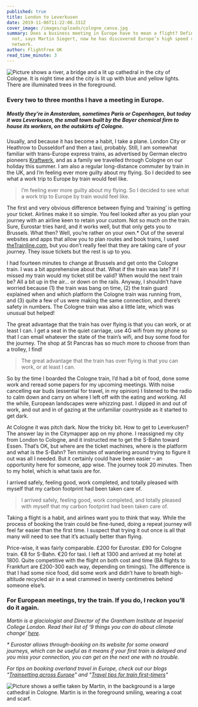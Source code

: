 ```yaml
---
published: true
title: London to Leverkusen
date: 2019-11-06T11:22:08.331Z
cover_image: /images/uploads/cologne_canva.jpg
summary: Does a business meeting in Europe have to mean a flight? Definitely
  not, says Martin Siegert, now he has discovered Europe’s high speed rail
  network.
author: FlightFree UK
read_time_minute: 3
---
```

![Picture shows a river, a bridge and a lit up cathedral in the city of Cologne. It is night time and the city is lit up with blue and yellow lights. There are illuminated trees in the foreground.](/images/uploads/cologne.jpg)

### Every two to three months I have a meeting in Europe.

##### Mostly they’re in Amsterdam, sometimes Paris or Copenhagen, but today it was Leverkusen, the small town built by the Bayer chemical firm to house its workers, on the outskirts of Cologne.

Usually, and because it has become a habit, I take a plane. London City or Heathrow to Dusseldorf and then a taxi, probably. Still, I am somewhat familiar with trans-Europe express trains, as advertised by German electro pioneers [Kraftwerk](https://www.youtube.com/watch?v=gj_scseCmkk), and as a family we travelled through Cologne on our holiday this summer. I am also a regular long-distance commuter by train in the UK, and I’m feeling ever more guilty about my flying. So I decided to see what a work trip to Europe by train would feel like.

> I’m feeling ever more guilty about my flying. So I decided to see what a work trip to Europe by train would feel like.

The first and very obvious difference between flying and ‘training’ is getting your ticket. Airlines make it so simple. You feel looked after as you plan your journey with an airline keen to retain your custom. Not so much on the train. Sure, Eurostar tries hard, and it works well, but that only gets you to Brussels. What then? Well, you’re rather on your own.* Out of the several websites and apps that allow you to plan routes and book trains, I used [theTrainline.com](https://www.thetrainline.com), but you don’t really feel that they are taking care of your journey. They issue tickets but the rest is up to you. 

I had fourteen minutes to change at Brussels and get onto the Cologne train. I was a bit apprehensive about that. What if the train was late? If I missed my train would my ticket still be valid? When would the next train be? All a bit up in the air… or down on the rails. Anyway, I shouldn’t have worried because (1) the train was bang on time, (2) the train guard explained when and which platform the Cologne train was running from, and (3) quite a few of us were making the same connection, and there’s safety in numbers. The Cologne train was also a little late, which was unusual but helped!

The great advantage that the train has over flying is that you can work, or at least I can. I get a seat in the quiet carriage, use 4G wifi from my phone so that I can email whatever the state of the train’s wifi, and buy some food for the journey. The shop at St Pancras has so much more to choose from than a trolley, I find! 

> The great advantage that the train has over flying is that you can work, or at least I can.

So by the time I boarded the Cologne train, I’d had a bit of food, done some work and reread some papers for my upcoming meetings. With noise cancelling ear buds (essential for travel, in my opinion) I listened to the radio to calm down and carry on where I left off with the eating and working. All the while, European landscapes were whizzing past. I dipped in and out of work, and out and in of gazing at the unfamiliar countryside as it started to get dark.

At Cologne it was pitch dark. Now the tricky bit. How to get to Leverkusen? The answer lay in the Citymapper app on my phone. I reassigned my city from London to Cologne, and it instructed me to get the S-Bahn toward Essen. That’s OK, but where are the ticket machines, where is the platform and what is the S-Bahn? Ten minutes of wandering around trying to figure it out was all I needed. But it certainly could have been easier – an opportunity here for someone, app wise. The journey took 20 minutes. Then to my hotel, which is what taxis are for. 

I arrived safely, feeling good, work completed, and totally pleased with myself that my carbon footprint had been taken care of.

> I arrived safely, feeling good, work completed, and totally pleased with myself that my carbon footprint had been taken care of.

Taking a flight is a habit, and airlines want you to think that way. While the process of booking the train could be fine-tuned, doing a repeat journey will feel far easier than the first time. I suspect that trying it out once is all that many will need to see that it’s actually better than flying.

Price-wise, it was fairly comparable. £200 for Eurostar. £90 for Cologne train. €8 for S-Bahn. €20 for taxi. I left at 1300 and arrived at my hotel at 1800. Quite competitive with the flight on both cost and time (BA flights to Frankfurt are £200-300 each way, depending on timings). The difference is that I had some nice food, did some work and didn’t have to breath high-altitude recycled air in a seat crammed in twenty centimetres behind someone else’s.

### For European meetings, try the train. If you do, I reckon you’ll do it again.

*Martin is a glaciologist and Director of the Grantham Institute at Imperial College London. Read their list of ‘9 things you can do about climate change’* *[here](https://www.imperial.ac.uk/media/imperial-college/grantham-institute/public/publications/9-things-you-can-do-about-climate-change---full-text.pdf).* 

*\* Eurostar allows through-booking on its website for some onward journeys, which can be useful as it means if your first train is delayed and you miss your connection, you can get on the next one with no trouble.*

*For tips on booking overland travel in Europe, check out our blogs "[Trainsetting across Europe](https://flightfree.co.uk/post/train-setting-across-europe/)" and "[Travel tips for train first-timers](https://flightfree.co.uk/post/travel-tips-for-train-first-timers/)"*

![Picture shows a selfie taken by Martin, in the background is a large cathedral in Cologne. Martin is in the foreground smiling, wearing a coat and scarf. ](/images/uploads/martin-at-cologne-cathedral.jpg "A touch of sightseeing: Martin in Cologne")